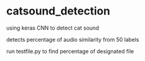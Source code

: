# catsound_detection
using keras CNN to detect cat sound

detects percentage of audio similarity from 50 labels


run testfile.py to find percentage of designated file
